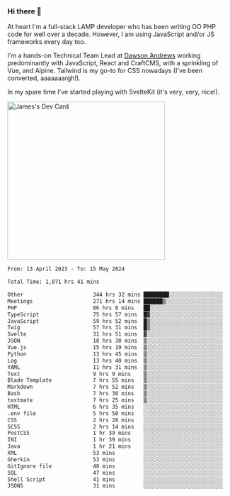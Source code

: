 ### Hi there 👋

<!--
**JamesNock/JamesNock** is a ✨ _special_ ✨ repository because its `README.md` (this file) appears on your GitHub profile.

Here are some ideas to get you started:

- 🔭 I’m currently working on ...
- 🌱 I’m currently learning ...
- 👯 I’m looking to collaborate on ...
- 🤔 I’m looking for help with ...
- 💬 Ask me about ...
- 📫 How to reach me: ...
- 😄 Pronouns: ...
- ⚡ Fun fact: ...
-->
At heart I'm a full-stack LAMP developer who has been writing OO PHP code for well over a decade. However, I am using JavaScript and/or JS frameworks every day too.

I'm a hands-on Technical Team Lead at [Dawson Andrews](https://www.dawsonandrews.com/) working predominantly with JavaScript, React and CraftCMS, with a sprinkling of Vue, and Alpine. Tailwind is my go-to for CSS nowadays (I've been converted, aaaaaaargh!).

In my spare time I've started playing with SvelteKit (it's very, very, nice!).

<a href="https://app.daily.dev/h2onock"><img src="https://api.daily.dev/devcards/v2/XQraFlxE3JPWOlcSuOB2K.png?type=default&r=18u" width="356" alt="James's Dev Card"/></a>

<!--START_SECTION:waka-->

```txt
From: 13 April 2023 - To: 15 May 2024

Total Time: 1,071 hrs 41 mins

Other                      344 hrs 32 mins ████████░░░░░░░░░░░░░░░░░   32.16 %
Meetings                   271 hrs 14 mins ██████▒░░░░░░░░░░░░░░░░░░   25.32 %
PHP                        86 hrs 8 mins   ██░░░░░░░░░░░░░░░░░░░░░░░   08.04 %
TypeScript                 75 hrs 57 mins  █▓░░░░░░░░░░░░░░░░░░░░░░░   07.09 %
JavaScript                 59 hrs 52 mins  █▒░░░░░░░░░░░░░░░░░░░░░░░   05.59 %
Twig                       57 hrs 31 mins  █▒░░░░░░░░░░░░░░░░░░░░░░░   05.37 %
Svelte                     31 hrs 51 mins  ▓░░░░░░░░░░░░░░░░░░░░░░░░   02.97 %
JSON                       18 hrs 30 mins  ▒░░░░░░░░░░░░░░░░░░░░░░░░   01.73 %
Vue.js                     15 hrs 19 mins  ▒░░░░░░░░░░░░░░░░░░░░░░░░   01.43 %
Python                     13 hrs 45 mins  ▒░░░░░░░░░░░░░░░░░░░░░░░░   01.28 %
Log                        13 hrs 40 mins  ▒░░░░░░░░░░░░░░░░░░░░░░░░   01.28 %
YAML                       11 hrs 31 mins  ▒░░░░░░░░░░░░░░░░░░░░░░░░   01.08 %
Text                       9 hrs 9 mins    ▒░░░░░░░░░░░░░░░░░░░░░░░░   00.85 %
Blade Template             7 hrs 55 mins   ▒░░░░░░░░░░░░░░░░░░░░░░░░   00.74 %
Markdown                   7 hrs 52 mins   ▒░░░░░░░░░░░░░░░░░░░░░░░░   00.74 %
Bash                       7 hrs 30 mins   ▒░░░░░░░░░░░░░░░░░░░░░░░░   00.70 %
textmate                   7 hrs 25 mins   ▒░░░░░░░░░░░░░░░░░░░░░░░░   00.69 %
HTML                       6 hrs 35 mins   ░░░░░░░░░░░░░░░░░░░░░░░░░   00.62 %
.env file                  5 hrs 50 mins   ░░░░░░░░░░░░░░░░░░░░░░░░░   00.55 %
CSS                        2 hrs 28 mins   ░░░░░░░░░░░░░░░░░░░░░░░░░   00.23 %
SCSS                       2 hrs 14 mins   ░░░░░░░░░░░░░░░░░░░░░░░░░   00.21 %
PostCSS                    1 hr 39 mins    ░░░░░░░░░░░░░░░░░░░░░░░░░   00.16 %
INI                        1 hr 39 mins    ░░░░░░░░░░░░░░░░░░░░░░░░░   00.15 %
Java                       1 hr 21 mins    ░░░░░░░░░░░░░░░░░░░░░░░░░   00.13 %
XML                        53 mins         ░░░░░░░░░░░░░░░░░░░░░░░░░   00.08 %
Gherkin                    53 mins         ░░░░░░░░░░░░░░░░░░░░░░░░░   00.08 %
GitIgnore file             48 mins         ░░░░░░░░░░░░░░░░░░░░░░░░░   00.07 %
SQL                        47 mins         ░░░░░░░░░░░░░░░░░░░░░░░░░   00.07 %
Shell Script               41 mins         ░░░░░░░░░░░░░░░░░░░░░░░░░   00.06 %
JSON5                      31 mins         ░░░░░░░░░░░░░░░░░░░░░░░░░   00.05 %
```

<!--END_SECTION:waka-->
